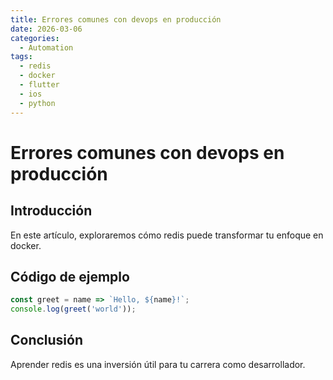 ```yaml
---
title: Errores comunes con devops en producción
date: 2026-03-06
categories:
  - Automation
tags:
  - redis
  - docker
  - flutter
  - ios
  - python
---
```


# Errores comunes con devops en producción

## Introducción

En este artículo, exploraremos cómo redis puede transformar tu enfoque en docker.

## Código de ejemplo

```javascript
const greet = name => `Hello, ${name}!`;
console.log(greet('world'));
```

## Conclusión

Aprender redis es una inversión útil para tu carrera como desarrollador.